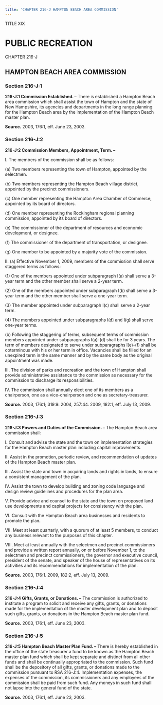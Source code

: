 ```yaml
---
title: 'CHAPTER 216-J HAMPTON BEACH AREA COMMISSION'
---
```


TITLE XIX
                                             
PUBLIC RECREATION
=================

CHAPTER 216-J
                                             
HAMPTON BEACH AREA COMMISSION
-----------------------------

### Section 216-J:1

 **216-J:1 Commission Established. –** There is established a Hampton
Beach area commission which shall assist the town of Hampton and the
state of New Hampshire, its agencies and departments in the long range
planning for the Hampton Beach area by the implementation of the Hampton
Beach master plan.

**Source.** 2003, 176:1, eff. June 23, 2003.

### Section 216-J:2

 **216-J:2 Commission Members, Appointment, Term. –**
                                             
 I. The members of the commission shall be as follows:
                                             
 (a) Two members representing the town of Hampton, appointed by
the selectmen.
                                             
 (b) Two members representing the Hampton Beach village district,
appointed by the precinct commissioners.
                                             
 (c) One member representing the Hampton Area Chamber of Commerce,
appointed by its board of directors.
                                             
 (d) One member representing the Rockingham regional planning
commission, appointed by its board of directors.
                                             
 (e) The commissioner of the department of resources and economic
development, or designee.
                                             
 (f) The commissioner of the department of transportation, or
designee.
                                             
 (g) One member to be appointed by a majority vote of the
commission.
                                             
 II. (a) Effective November 1, 2009, members of the commission shall
serve staggered terms as follows:
                                             
 (1) One of the members appointed under subparagraph I(a) shall
serve a 3-year term and the other member shall serve a 2-year term.
                                             
 (2) One of the members appointed under subparagraph I(b) shall
serve a 3-year term and the other member shall serve a one-year term.
                                             
 (3) The member appointed under subparagraph I(c) shall serve a
2-year term.
                                             
 (4) The members appointed under subparagraphs I(d) and I(g)
shall serve one-year terms.
                                             
 (b) Following the staggering of terms, subsequent terms of
commission members appointed under subparagraphs I(a)-(d) shall be for 3
years. The term of members designated to serve under subparagraphs
I(e)-(f) shall be coterminous with his or her term in office. Vacancies
shall be filled for an unexpired term in the same manner and by the same
body as the original appointment was made.
                                             
 III. The division of parks and recreation and the town of Hampton
shall provide administrative assistance to the commission as necessary
for the commission to discharge its responsibilities.
                                             
 IV. The commission shall annually elect one of its members as a
chairperson, one as a vice-chairperson and one as secretary-treasurer.

**Source.** 2003, 176:1; 319:9. 2004, 257:44. 2009, 182:1, eff. July 13,
2009.

### Section 216-J:3

 **216-J:3 Powers and Duties of the Commission. –** The Hampton Beach
area commission shall:
                                             
 I. Consult and advise the state and the town on implementation
strategies for the Hampton Beach master plan including capital
improvements.
                                             
 II. Assist in the promotion, periodic review, and recommendation of
updates of the Hampton Beach master plan.
                                             
 III. Assist the state and town in acquiring lands and rights in
lands, to ensure a consistent management of the plan.
                                             
 IV. Assist the town to develop building and zoning code language and
design review guidelines and procedures for the plan area.
                                             
 V. Provide advice and counsel to the state and the town on proposed
land use developments and capital projects for consistency with the
plan.
                                             
 VI. Consult with the Hampton Beach area businesses and residents to
promote the plan.
                                             
 VII. Meet at least quarterly, with a quorum of at least 5 members,
to conduct any business relevant to the purposes of this chapter.
                                             
 VIII. Meet at least annually with the selectmen and precinct
commissioners and provide a written report annually, on or before
November 1, to the selectmen and precinct commissioners, the governor
and executive council, president of the senate, and speaker of the house
of representatives on its activities and its recommendations for
implementation of the plan.

**Source.** 2003, 176:1. 2009, 182:2, eff. July 13, 2009.

### Section 216-J:4

 **216-J:4 Gifts, Grants, or Donations. –** The commission is
authorized to institute a program to solicit and receive any gifts,
grants, or donations made for the implementation of the master
development plan and to deposit such gifts, grants, or donations in the
Hampton Beach master plan fund.

**Source.** 2003, 176:1, eff. June 23, 2003.

### Section 216-J:5

 **216-J:5 Hampton Beach Master Plan Fund. –** There is hereby
established in the office of the state treasurer a fund to be known as
the Hampton Beach master plan fund which shall be kept separate and
distinct from all other funds and shall be continually appropriated to
the commission. Such fund shall be the depository of all gifts, grants,
or donations made to the commission pursuant to RSA 216-J:4.
Implementation expenses, the expenses of the commission, its
commissioners and any employees of the commission shall be paid from
such fund. Any moneys in such fund shall not lapse into the general fund
of the state.

**Source.** 2003, 176:1, eff. June 23, 2003.
